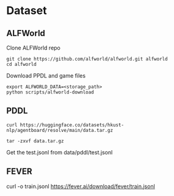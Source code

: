 # Dataset
## ALFWorld

Clone ALFWorld repo
```
git clone https://github.com/alfworld/alfworld.git alfworld
cd alfworld
```

Download PPDL and game files

```
export ALFWORLD_DATA=<storage_path>
python scripts/alfworld-download
```

## PDDL

```
curl https://huggingface.co/datasets/hkust-nlp/agentboard/resolve/main/data.tar.gz

tar -zxvf data.tar.gz
```

Get the test.jsonl from data/pddl/test.jsonl

## FEVER
curl -o train.jsonl https://fever.ai/download/fever/train.jsonl
